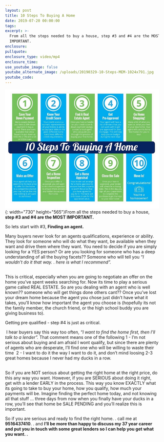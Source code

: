 ```yaml
---
layout: post
title: 10 Steps To Buying A Home
date: 2019-07-20 00:00:00
tags:
excerpt: >-
  From all the steps needed to buy a house, step #3 and #4 are the MOST
  IMPORTANT.
enclosure:
pullquote:
enclosure_type: video/mp4
enclosure_time:
use_youtube_image: false
youtube_alternate_image: /uploads/20190329-10-Steps-MEM-1024x791.jpg
youtube_code:
---
```


![](/uploads/20190329-10-steps-mem-1024x791-2.jpg){: width="730" height="565"}From all the steps needed to buy a house, **step \#3 and \#4 are the MOST IMPORTANT. &nbsp;**

So lets start with \#3, **Finding an agent.&nbsp;**

Many buyers never look for an agents qualifications, experience or ability. They look for someone who will do what they want, be available when they want and drive them where they want. You need to decide if you are simply looking for a YES person? Or are you looking for someone who has a deep understanding of all the buying facets?? Someone who will tell you *“I wouldn’t do it that way. . here is what I recommend”.&nbsp;*

<br>This is critical, especially when you are going to negotiate an offer on the home you’ve spent weeks searching for. Now its time to play a serious game called REAL ESTATE. So are you dealing with an agent who is well known?? someone who will get things done others cant?? Once you’ve lost your dream home because the agent you chose just didn’t have what it takes, you’ll know how important the agent you choose is (hopefully its not the family member, the church friend, or the high school buddy you are giving business to).

Getting pre qualified - step \#4 is just as critical.

&nbsp;I hear buyers say this way too often, *“I want to find the home first, then I’ll talk to a lender”.* That comment means one of the following 1 - I’m not serious about buying and am afraid I wont qualify, but since there are plenty of agents who are desperate, I’ll find one who will be willing to waste their time &nbsp;2 - I want to do it the way I want to do it, and don’t mind loosing 2-3 great homes because I never had my ducks in a row.&nbsp;

<br>So if you are NOT serious about getting the right home at the right price, do this any way you want. However, if you are SERIOUS about doing it right, get with a lender EARLY in the process. This way you know EXACTLY what its going to take to buy your home, how you qualify, how much your payments will be. Imagine finding the perfect home today, and not knowing all that stuff … three days from now when you finally have your ducks in a row, you’ll see that home be SALE PENDING and you’ll realize this is important.&nbsp;

So if you are serious and ready to find the right home. . call me at **9516437410**. . and **I’ll be more than happy to discuss my 37 year career and put you in touch with some great lenders so I can help you get what you want. .&nbsp;**

&nbsp;